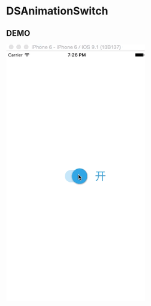# DSAnimationSwitch

DEMO
------------
![](https://github.com/sam408130/DSAnimationSwitch/blob/master/demo.gif)
